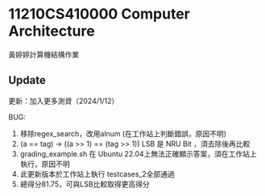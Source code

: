 # 11210CS410000 Computer Architecture

黃婷婷計算機結構作業

## Update

更新：加入更多測資（2024/1/12）

BUG:
1. 移除regex_search，改用alnum (在工作站上判斷錯誤，原因不明)
2. (a == tag) -> ((a >> 1) == (tag >> 1)) LSB 是  NRU Bit ，須去除後再比較
3. grading_example.sh 在 Ubuntu 22.04上無法正確顯示答案，須在工作站上執行，原因不明
4. 此更新版本於工作站上執行 testcases_2全部通過
5. 總得分81.75，可與LSB比較取得更高得分
